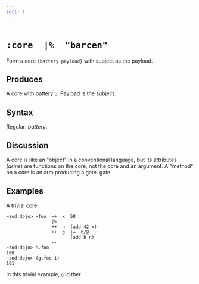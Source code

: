```yaml
---
sort: 1

---
```


# `:core  |%  "barcen"`

Form a core `{battery payload}` with subject as the payload.

## Produces

A core with battery `p`.  Payload is the subject.

## Syntax

Regular: *battery*.

## Discussion

A core is like an "object" in a conventional language, but its
attributes (*arms*) are functions on the core, not the core and
an argument.  A "method" on a core is an arm producing a gate.
gate.

## Examples

A trivial core:

```
~zod:dojo> =foo  =+  x  58
                 |%
                 ++  n  (add 42 x)
                 ++  g  |=  b/@
                        (add b n)
                 --
~zod:dojo> n.foo
100
~zod:dojo> (g.foo 1)
101
```

In this trivial example, `g` id ther
